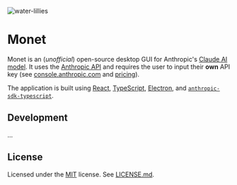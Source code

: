 ![water-lillies](https://github.com/omarjatoi/monet/assets/9091609/67b3efb6-8907-44bf-aeb7-e1eba1981548)

# Monet

Monet is an (_unofficial_) open-source desktop GUI for Anthropic's [Claude AI model](https://www.anthropic.com/claude). It uses the [Anthropic API](https://docs.anthropic.com/en/api/getting-started) and requires the user to input their **own** API key (see [console.anthropic.com](https://console.anthropic.com/) and [pricing](https://www.anthropic.com/pricing#anthropic-api)).

The application is built using [React](https://react.dev/), [TypeScript](https://www.typescriptlang.org/), [Electron](https://www.electronjs.org/), and [`anthropic-sdk-typescript`](https://github.com/anthropics/anthropic-sdk-typescript).

## Development

...


## License

Licensed under the [MIT](https://opensource.org/license/MIT) license. See [LICENSE.md](./LICENSE.md).
